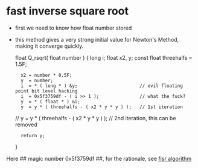 # fast inverse square root #
- first we need to know how float number stored
- this method gives a very strong initial value for Newton's Method, making it converge quickly.

	float Q_rsqrt( float number )
	{
		long i;
		float x2, y;
		const float threehalfs = 1.5F;

		x2 = number * 0.5F;
		y  = number;
		i  = * ( long * ) &y;                       // evil floating point bit level hacking
		i  = 0x5f3759df - ( i >> 1 );               // what the fuck? 
		y  = * ( float * ) &i;
		y  = y * ( threehalfs - ( x2 * y * y ) );   // 1st iteration
	//	y  = y * ( threehalfs - ( x2 * y * y ) );   // 2nd iteration, this can be removed

		return y;
	}

Here ## magic number 0x5f3759df ##, for the rationale, see [fisr algorithm](https://en.wikipedia.org/wiki/Fast_inverse_square_root#Algorithm)
	
